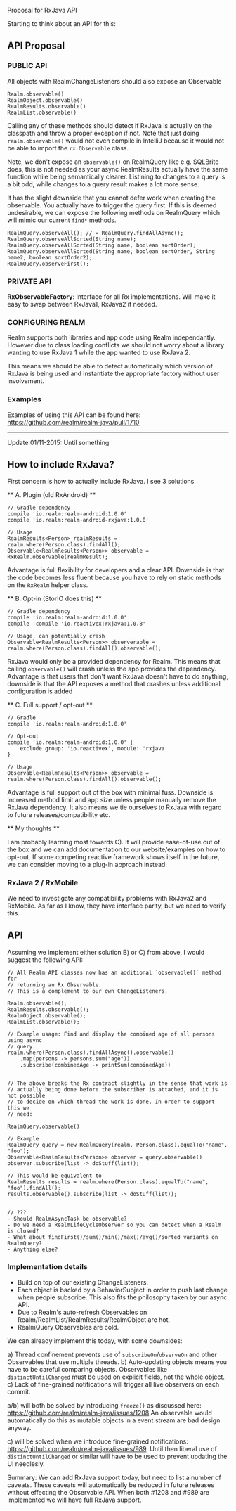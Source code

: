 Proposal for RxJava API

Starting to think about an API for this:


## API Proposal

###  PUBLIC API

All objects with RealmChangeListeners should also expose an Observable
```
Realm.observable()
RealmObject.observable()
RealmResults.observable()
RealmList.observable()
```

Calling any of these methods should detect if RxJava is actually on the classpath and throw a proper exception if not.
Note that just doing `realm.observable()` would not even compile in IntelliJ because it would not be able to import
the `rx.Observable` class.


Note, we don't expose an `observable()` on RealmQuery like e.g. SQLBrite does, this is not needed as your async
RealmResults actually have the same function while being semantically clearer. Listining to changes to a query is a bit 
odd, while changes to a query result makes a lot more sense.

It has the slight downside that you cannot defer work when creating the observable. You actually have to trigger the
query first. If this is deemed undesirable, we can expose the following methods on RealmQuery which will mimic our 
current `find*` methods.

```
RealmQuery.observeAll(); // = RealmQuery.findAllAsync();
RealmQuery.observeAllSorted(String name); 
RealmQuery.observeAllSorted(String name, boolean sortOrder); 
RealmQuery.observeAllSorted(String name, boolean sortOrder, String name2, boolean sortOrder2); 
RealmQuery.observeFirst(); 
```

### PRIVATE API
**RxObservableFactory**: Interface for all Rx implementations. Will make it easy to swap between RxJava1, RxJava2 if
  needed.

### CONFIGURING REALM
Realm supports both libraries and app code using Realm independantly. However due to class loading conflicts we should
not worry about a library wanting to use RxJava 1 while the app wanted to use RxJava 2. 

This means we should be able to detect automatically which version of RxJava is being used and instantiate the
appropriate factory without user involvement.

### Examples 

Examples of using this API can be found here:
https://github.com/realm/realm-java/pull/1710


-------------
Update 01/11-2015: Until something 

## How to include RxJava?

First concern is how to actually include RxJava. I see 3 solutions

** A. Plugin (old RxAndroid) **

```
// Gradle dependency
compile 'io.realm:realm-android:1.0.0'
compile 'io.realm:realm-android-rxjava:1.0.0'

// Usage
RealmResults<Person> realmResults = realm.where(Person.class).findAll();
Observable<RealmResults<Person>> observable = RxRealm.observable(realmResult);
```

Advantage is full flexibility for developers and a clear API. Downside is that 
the code becomes less fluent because you have to rely on static methods on the 
`RxRealm` helper class. 


** B. Opt-in (StorIO does this) ** 

```
// Gradle dependency
compile 'io.realm:realm-android:1.0.0'
compile 'compile 'io.reactivex:rxjava:1.0.8'

// Usage, can potentially crash
Observable<RealmResults<Person>> observerable = realm.where(Person.class).findAll().observable(); 
```

RxJava would only be a provided dependency for Realm. This means that calling 
`observable()` will crash unless the app provides the dependency. Advantage is 
that users that don't want RxJava doesn't have to do anything, downside is that 
the API exposes a method that crashes unless additional configuration is added 



** C. Full support / opt-out **

```
// Gradle
compile 'io.realm:realm-android:1.0.0'

// Opt-out
compile 'io.realm:realm-android:1.0.0' {
	exclude group: 'io.reactivex', module: 'rxjava'
}

// Usage
Observable<RealmResults<Person>> observable = realm.where(Person.class).findAll().observable();
```

Advantage is full support out of the box with minimal fuss. Downside is 
increased method limit and app size unless people manually remove the RxJava 
dependency. It also means we tie ourselves to RxJava with regard to future 
releases/compatibility etc.



** My thoughts ** 

I am probably learning most towards C). It will provide ease-of-use out of the 
box and we can add documentation to our website/examples on how to opt-out. If 
some competing reactive framework shows itself in the future, we can consider 
moving to a plug-in approach instead.


### RxJava 2 / RxMobile

We need to investigate any compatibility problems with RxJava2 and RxMobile. As 
far as I know, they have interface parity, but we need to verify this.


## API 

Assuming we implement either solution B) or C) from above, I would suggest the 
following API:

```
// All Realm API classes now has an additional `observable()` method for 
// returning an Rx Observable.
// This is a complement to our own ChangeListeners.

Realm.observable();
RealmResults.observable();
RealmObject.observable();
RealmList.observable();

// Example usage: Find and display the combined age of all persons using async 
// query.
realm.where(Person.class).findAllAsync().observable()
	.map(persons -> persons.sum("age"))
	.subscribe(combinedAge -> printSum(combinedAge))


// The above breaks the Rx contract slightly in the sense that work is 
// actually being done before the subscriber is attached, and it is not possible
// to decide on which thread the work is done. In order to support this we 
// need:

RealmQuery.observable()

// Example
RealmQuery query = new RealmQuery(realm, Person.class).equalTo("name", "foo");
Observable<RealmResults<Person>> observer = query.observable()
observer.subscribe(list -> doStuff(list));

// This would be equivalent to 
RealmResults results = realm.where(Person.class).equalTo("name", "foo").findAll();
results.observable().subscribe(list -> doStuff(list));


// ???
- Should RealmAsyncTask be observable?
- Do we need a RealmLifeCycleObserver so you can detect when a Realm is closed?
- What about findFirst()/sum()/min()/max()/avg()/sorted variants on RealmQuery?
- Anything else?

```

### Implementation details

- Build on top of our existing ChangeListeners.
- Each object is backed by a BehaviorSubject in order to push last change when 
  people subscribe. This also fits the philosophy taken by our async API.
- Due to Realm's auto-refresh Observables on Realm/RealmList/RealmResults/RealmObject are hot.
- RealmQuery Observables are cold.

We can already implement this today, with some downsides:

a) Thread confinement prevents use of `subscribeOn`/`observeOn` and other 
   Observables that use multiple threads.
b) Auto-updating objects means you have to be careful comparing objects. 
   Observables like `distinctUntilChanged` must be used on explicit fields, not 
   the whole object.
c) Lack of fine-grained notifications will trigger all live observers on each 
   commit.

a/b) will both be solved by introducing `freeze()` as discussed here: https://github.com/realm/realm-java/issues/1208
An observable would automatically do this as mutable objects in a event stream 
are bad design anyway.

c) will be solved when we introduce fine-grained notifications: 
   https://github.com/realm/realm-java/issues/989. Until then liberal use of 
   `distinctUntilChanged` or similar will have to be used to prevent updating 
   the UI needlesly. 

Summary: We can add RxJava support today, but need to list a number of caveats. 
These caveats will automatically be reduced in future releases without effecting 
the Observable API. When both #1208 and #989 are implemented we will have full 
RxJava support.



